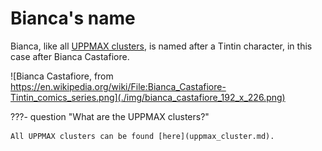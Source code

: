 # Bianca's name

Bianca, like all [UPPMAX clusters](uppmax_cluster.md), 
is named after a Tintin character,
in this case after Bianca Castafiore.

![Bianca Castafiore, from https://en.wikipedia.org/wiki/File:Bianca_Castafiore-Tintin_comics_series.png](./img/bianca_castafiore_192_x_226.png)

???- question "What are the UPPMAX clusters?"

    All UPPMAX clusters can be found [here](uppmax_cluster.md).
